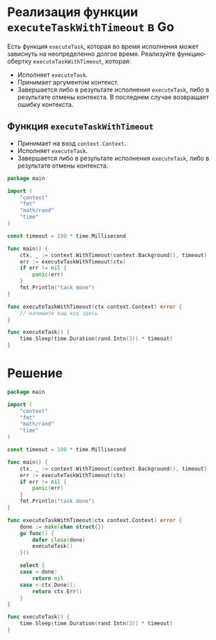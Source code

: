 # Реализация функции `executeTaskWithTimeout` в Go

Есть функция `executeTask`, которая во время исполнения может зависнуть на неопределенно долгое время. Реализуйте функцию-обертку `executeTaskWithTimeout`, которая:
- Исполняет `executeTask`.
- Принимает аргументом контекст.
- Завершается либо в результате исполнения `executeTask`, либо в результате отмены контекста. В последнем случае возвращает ошибку контекста.

## Функция `executeTaskWithTimeout`
- Принимает на вход `context.Context`.
- Исполняет `executeTask`.
- Завершается либо в результате исполнения `executeTask`, либо в результате отмены контекста.

```go
package main

import (
	"context"
	"fmt"
	"math/rand"
	"time"
)

const timeout = 100 * time.Millisecond

func main() {
	ctx, _ := context.WithTimeout(context.Background(), timeout)
	err := executeTaskWithTimeout(ctx)
	if err != nil {
		panic(err)
	}
	fmt.Println("task done")
}

func executeTaskWithTimeout(ctx context.Context) error {
	// напишите ваш код здесь
}

func executeTask() {
	time.Sleep(time.Duration(rand.Intn(3)) * timeout)
}
```

# Решение
```go
package main

import (
	"context"
	"fmt"
	"math/rand"
	"time"
)

const timeout = 100 * time.Millisecond

func main() {
	ctx, _ := context.WithTimeout(context.Background(), timeout)
	err := executeTaskWithTimeout(ctx)
	if err != nil {
		panic(err)
	}
	fmt.Println("task done")
}

func executeTaskWithTimeout(ctx context.Context) error {
	done := make(chan struct{})
	go func() {
		defer close(done)
		executeTask()
	}()

	select {
	case <-done:
		return nil
	case <-ctx.Done():
		return ctx.Err()
	}
}

func executeTask() {
	time.Sleep(time.Duration(rand.Intn(3)) * timeout)
}
```